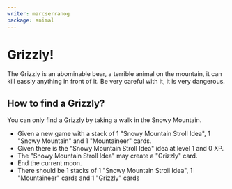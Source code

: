 ```yaml
---
writer: marcserranog
package: animal
---
```


# Grizzly!

The Grizzly is an abominable bear, 
a terrible animal on the mountain, 
it can kill eassly anything in front of it. 
Be very careful with it, it is very dangerous.

## How to find a Grizzly?

You can only find a Grizzly by taking a walk in the Snowy Mountain.

 * Given a new game with a stack of 1 "Snowy Mountain Stroll Idea", 1 "Snowy Mountain" and 1 "Mountaineer" cards.
 * Given there is the "Snowy Mountain Stroll Idea" idea at level 1 and 0 XP.
 * The "Snowy Mountain Stroll Idea" may create a "Grizzly" card.
 * End the current moon.
 * There should be 1 stacks of 1 "Snowy Mountain Stroll Idea", 1 "Mountaineer" cards and 1 "Grizzly" cards



